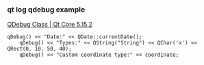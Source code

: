 ###  qt log qdebug example


[QDebug Class | Qt Core 5.15.2](https://doc.qt.io/qt-5/qdebug.html "QDebug Class | Qt Core 5.15.2")


 

```
qDebug() << "Date:" << QDate::currentDate();
    qDebug() << "Types:" << QString("String") << QChar('x') << QRect(0, 10, 50, 40);
    qDebug() << "Custom coordinate type:" << coordinate;
```
